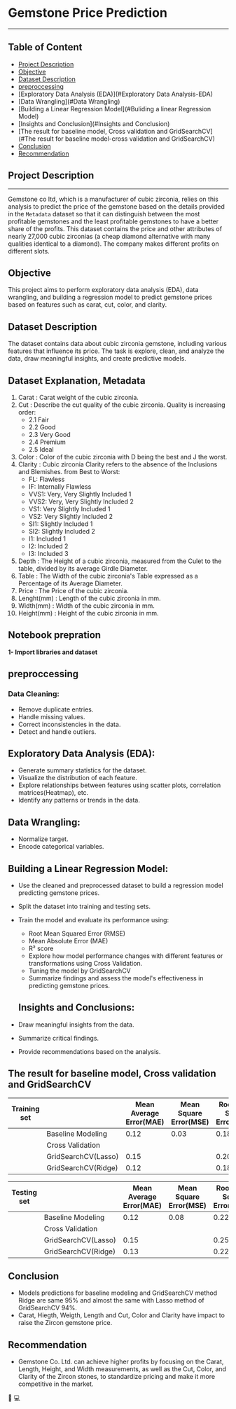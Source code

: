 # Gemstone Price Prediction
---

## Table of Content

- [Project Description](#Project-Description)
- [Objective](#Objective)
- [Dataset Description](#Dataset-Description)
- [preproccessing](#preproccessing)
- [Exploratory Data Analysis (EDA)](#Exploratory Data Analysis-EDA)
- [Data Wrangling](#Data Wrangling)
- [Building a Linear Regression Model](#Buliding a linear Regression Model)
- [Insights and Conclusion](#Insights and Conclusion)
- [The result for baseline model, Cross validation and GridSearchCV](#The result for baseline model-cross validation and GridSearchCV)
- [Conclusion](#Conclusion)
- [Recommendation](#Recommendation)


## Project Description
---
Gemstone co ltd, which is a manufacturer of cubic zirconia, relies on this analysis to predict the price of the gemstone based on the details provided in the `Metadata` dataset so that it can distinguish between the most profitable gemstones and the least profitable gemstones to have a better share of the profits.
This dataset contains the price and other attributes of nearly 27,000 cubic zirconias (a cheap diamond alternative with many qualities identical to a diamond). The company makes different profits on different slots.
## Objective
This project aims to perform exploratory data analysis (EDA), data wrangling, and building a regression model to predict gemstone prices based on features such as carat, cut, color, and clarity.
## Dataset Description
The dataset contains data about cubic zirconia gemstone, including various features that influence its price. The task is explore, clean, and analyze the data, draw meaningful insights, and create predictive models.
## Dataset Explanation, **Metadata**
1.  Carat : Carat weight of the cubic zirconia.
2. Cut :	 Describe the cut quality of the cubic zirconia. Quality is increasing order:
    *  2.1 Fair
    *  2.2 Good
    *  2.3 Very Good
    *  2.4 Premium
    *  2.5 Ideal
3. Color : Color of the cubic zirconia with D being the best and J the worst.
4. Clarity : Cubic zirconia Clarity refers to the absence of the Inclusions and Blemishes. from Best to Worst:
    * FL: Flawless
    * IF: Internally Flawless
    * VVS1: Very, Very Slightly Included 1
    * VVS2: Very, Very Slightly Included 2
    * VS1: Very Slightly Included 1
    * VS2: Very Slightly Included 2
    * SI1: Slightly Included 1
    * SI2: Slightly Included 2
    * I1: Included 1
    * I2: Included 2
    * I3: Included 3
5. Depth : The Height of a cubic zirconia, measured from the Culet to the table, divided by its average Girdle Diameter.
6. Table : The Width of the cubic zirconia's Table expressed as a Percentage of its Average Diameter.
7. Price : The Price of the cubic zirconia.
8. Lenght(mm) :	Length of the cubic zirconia in mm.
9. Width(mm) :	Width of the cubic zirconia in mm.
10. Height(mm) : Height of the cubic zirconia in mm.

## Notebook prepration
**1- Import libraries and dataset**

## preproccessing

### Data Cleaning:
- Remove duplicate entries.
- Handle missing values.
- Correct inconsistencies in the data.
- Detect and handle outliers.

## Exploratory Data Analysis (EDA):
- Generate summary statistics for the dataset.
- Visualize the distribution of each feature.
- Explore relationships between features using scatter plots, correlation matrices(Heatmap), etc.
- Identify any patterns or trends in the data.

## Data Wrangling:
- Normalize target.
- Encode categorical variables.

## Building a Linear Regression Model:
- Use the cleaned and preprocessed dataset to build a regression model predicting gemstone prices.
- Split the dataset into training and testing sets.
- Train the model and evaluate its performance using:
  - Root Mean Squared Error (RMSE)
  - Mean Absolute Error (MAE)
  - R² score
  - Explore how model performance changes with different features or transformations using Cross Validation.
  - Tuning the model by GridSearchCV
  - Summarize findings and assess the model's effectiveness in predicting gemstone prices.
  
  ## Insights and Conclusions:
- Draw meaningful insights from the data.
- Summarize critical findings.
- Provide recommendations based on the analysis.

## The result for baseline model, Cross validation and GridSearchCV

|Training set||Mean Average Error(MAE)|Mean Square Error(MSE)|Root Mean Square Error(RMSE)|R²|
|-----|--------|-------|--------- |------|---|
||Baseline Modeling|0.12|0.03|0.18|0.97||
||Cross Validation|  |  |     |  |
|          |GridSearchCV(Lasso)     |  0.15     |          |   0.20   | 0.96  | 
|          |GridSearchCV(Ridge)     |  0.12     |          |   0.18   | 0.97  | 


|Testing set||Mean Average Error(MAE)|Mean Square Error(MSE)|Root Mean Square Error(RMSE)|R²|
|----------|-----------------|-------|--------- |------|---|
|          |Baseline Modeling| 0.12      |  0.08        |   0.22   |  0.95 |   
|          |Cross Validation |       |          |      | 0.96  |
|          |GridSearchCV(Lasso)     |  0.15     |          |   0.25   | 0.94  | 
|          |GridSearchCV(Ridge)     |  0.13     |          |   0.22   | 0.95  |  

## Conclusion
 - Models predictions for baseline modeling and GridSearchCV method Ridge are same 95% and almost the same with Lasso method of GridSearchCV 94%.
 - Carat, Hiegth, Weigth, Length and Cut, Color and Clarity have impact to raise the Zircon gemstone price. 

## Recommendation
- Gemstone Co. Ltd. can achieve higher profits by focusing on the Carat, Length, Height, and Width measurements, as well as the Cut, Color, and Clarity of the Zircon stones, to standardize pricing and make it more competitive in the market.
  
🙂
💻
